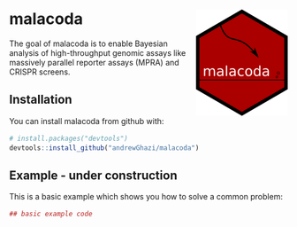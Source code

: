 
<!-- README.md is generated from README.Rmd. Please edit that file -->
malacoda <img src="man/figures/logo.png" align="right" />
=========================================================

The goal of malacoda is to enable Bayesian analysis of high-throughput genomic assays like massively parallel reporter assays (MPRA) and CRISPR screens.

Installation
------------

You can install malacoda from github with:

``` r
# install.packages("devtools")
devtools::install_github("andrewGhazi/malacoda")
```

Example - under construction
----------------------------

This is a basic example which shows you how to solve a common problem:

``` r
## basic example code
```
